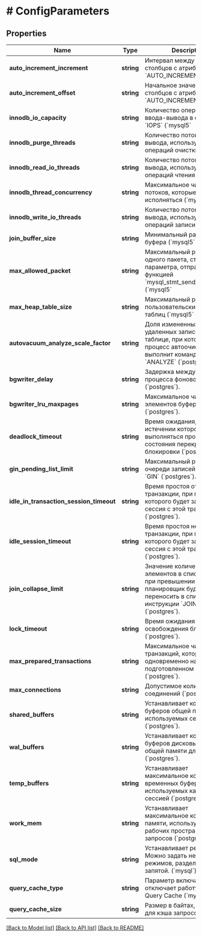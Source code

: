 # # ConfigParameters

## Properties

Name | Type | Description | Notes
------------ | ------------- | ------------- | -------------
**auto_increment_increment** | **string** | Интервал между значениями столбцов с атрибутом &#x60;AUTO_INCREMENT&#x60; (&#x60;mysql5&#x60; | &#x60;mysql&#x60;). | [optional]
**auto_increment_offset** | **string** | Начальное значение для столбцов с атрибутом &#x60;AUTO_INCREMENT&#x60; (&#x60;mysql5&#x60; | &#x60;mysql&#x60;). | [optional]
**innodb_io_capacity** | **string** | Количество операций ввода-вывода в секунду &#x60;IOPS&#x60; (&#x60;mysql5&#x60; | &#x60;mysql&#x60;). | [optional]
**innodb_purge_threads** | **string** | Количество потоков ввода-вывода, используемых для операций очистки (&#x60;mysql5&#x60; | &#x60;mysql&#x60;). | [optional]
**innodb_read_io_threads** | **string** | Количество потоков ввода-вывода, используемых для операций чтения (&#x60;mysql5&#x60; | &#x60;mysql&#x60;). | [optional]
**innodb_thread_concurrency** | **string** | Максимальное число потоков, которые могут исполняться (&#x60;mysql5&#x60; | &#x60;mysql&#x60;). | [optional]
**innodb_write_io_threads** | **string** | Количество потоков ввода-вывода, используемых для операций записи (&#x60;mysql5&#x60; | &#x60;mysql&#x60;). | [optional]
**join_buffer_size** | **string** | Минимальный размер буфера (&#x60;mysql5&#x60; | &#x60;mysql&#x60;). | [optional]
**max_allowed_packet** | **string** | Максимальный размер одного пакета, строки или параметра, отправляемого функцией &#x60;mysql_stmt_send_long_data()&#x60; (&#x60;mysql5&#x60; | &#x60;mysql&#x60;). | [optional]
**max_heap_table_size** | **string** | Максимальный размер пользовательских MEMORY-таблиц (&#x60;mysql5&#x60; | &#x60;mysql&#x60;). | [optional]
**autovacuum_analyze_scale_factor** | **string** | Доля измененных или удаленных записей в таблице, при которой процесс автоочистки выполнит команду &#x60;ANALYZE&#x60; (&#x60;postgres&#x60;). | [optional]
**bgwriter_delay** | **string** | Задержка между запусками процесса фоновой записи (&#x60;postgres&#x60;). | [optional]
**bgwriter_lru_maxpages** | **string** | Максимальное число элементов буферного кеша (&#x60;postgres&#x60;). | [optional]
**deadlock_timeout** | **string** | Время ожидания, по истечении которого будет выполняться проверка состояния перекрестной блокировки (&#x60;postgres&#x60;). | [optional]
**gin_pending_list_limit** | **string** | Максимальный размер очереди записей индекса &#x60;GIN&#x60; (&#x60;postgres&#x60;). | [optional]
**idle_in_transaction_session_timeout** | **string** | Время простоя открытой транзакции, при превышении которого будет завершена сессия с этой транзакцией (&#x60;postgres&#x60;). | [optional]
**idle_session_timeout** | **string** | Время простоя не открытой транзакции, при превышении которого будет завершена сессия с этой транзакцией (&#x60;postgres&#x60;). | [optional]
**join_collapse_limit** | **string** | Значение количества элементов в списке &#x60;FROM&#x60; при превышении которого, планировщик будет переносить в список явные инструкции &#x60;JOIN&#x60; (&#x60;postgres&#x60;). | [optional]
**lock_timeout** | **string** | Время ожидания освобождения блокировки (&#x60;postgres&#x60;). | [optional]
**max_prepared_transactions** | **string** | Максимальное число транзакций, которые могут одновременно находиться в подготовленном состоянии (&#x60;postgres&#x60;). | [optional]
**max_connections** | **string** | Допустимое количество соединений (&#x60;postgres&#x60; | &#x60;mysql&#x60;). | [optional]
**shared_buffers** | **string** | Устанавливает количество буферов общей памяти, используемых сервером (&#x60;postgres&#x60;). | [optional]
**wal_buffers** | **string** | Устанавливает количество буферов дисковых страниц в общей памяти для WAL (&#x60;postgres&#x60;). | [optional]
**temp_buffers** | **string** | Устанавливает максимальное количество временных буферов, используемых каждой сессией (&#x60;postgres&#x60;). | [optional]
**work_mem** | **string** | Устанавливает максимальное количество памяти, используемое для рабочих пространств запросов (&#x60;postgres&#x60;). | [optional]
**sql_mode** | **string** | Устанавливает режим SQL. Можно задать несколько режимов, разделяя их запятой. (&#x60;mysql&#x60;). | [optional]
**query_cache_type** | **string** | Параметр включает или отключает работу MySQL Query Cache (&#x60;mysql&#x60;). | [optional]
**query_cache_size** | **string** | Размер в байтах, доступный для кэша запросов (&#x60;mysql&#x60;). | [optional]

[[Back to Model list]](../../README.md#models) [[Back to API list]](../../README.md#endpoints) [[Back to README]](../../README.md)
